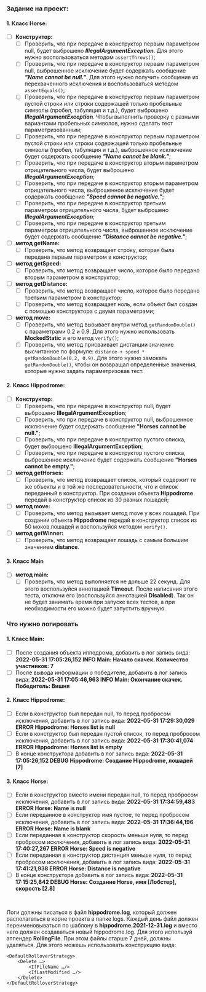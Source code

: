 ### Задание на проект:

#### 1. Класс Horse:
   - [ ] **Конструктор:**
     - [ ] Проверить, что при передаче в конструктор первым параметром null, будет выброшено ***IllegalArgumentException***. Для этого нужно воспользоваться методом `assertThrows()`;
     - [ ] Проверить, что при передаче в конструктор первым параметром null, выброшенное исключение будет содержать сообщение ***"Name cannot be null."***. Для этого нужно получить сообщение из перехваченного исключения и воспользоваться методом `assertEquals()`;
     - [ ] Проверить, что при передаче в конструктор первым параметром пустой строки или строки содержащей только пробельные символы (пробел, табуляция и т.д.), будет выброшено ***IllegalArgumentException***. Чтобы выполнить проверку с разными вариантами пробельных символов, нужно сделать тест параметризованным; 
     - [ ] Проверить, что при передаче в конструктор первым параметром пустой строки или строки содержащей только пробельные символы (пробел, табуляция и т.д.), выброшенное исключение будет содержать сообщение ***"Name cannot be blank."***;
     - [ ] Проверить, что при передаче в конструктор вторым параметром отрицательного числа, будет выброшено ***IllegalArgumentException***;
     - [ ] Проверить, что при передаче в конструктор вторым параметром отрицательного числа, выброшенное исключение будет содержать сообщение ***"Speed cannot be negative."***;
     - [ ] Проверить, что при передаче в конструктор третьим параметром отрицательного числа, будет выброшено ***IllegalArgumentException***;
     - [ ] Проверить, что при передаче в конструктор третьим параметром отрицательного числа, выброшенное исключение будет содержать сообщение ***"Distance cannot be negative."***;

   - [ ] **метод getName:**
     - [ ] Проверить, что метод возвращает строку, которая была передана первым параметром в конструктор;

   - [ ] **метод getSpeed:**
     - [ ] Проверить, что метод возвращает число, которое было передано вторым параметром в конструктор;

   - [ ] **метод getDistance:**
     - [ ] Проверить, что метод возвращает число, которое было передано третьим параметром в конструктор;
     - [ ] Проверить, что метод возвращает ноль, если объект был создан с помощью конструктора с двумя параметрами;

   - [ ] **метод move:**
     - [ ] Проверить, что метод вызывает внутри метод `getRandomDouble()` с параметрами 0.2 и 0.9. Для этого нужно использовать **MockedStatic** и его метод `verify()`;
     - [ ] Проверить, что метод присваивает дистанции значение высчитанное по формуле: `distance + speed * getRandomDouble(0.2, 0.9)`. Для этого нужно замокать `getRandomDouble()`, чтобы он возвращал определенные значения, которые нужно задать параметризовав тест.

#### 2. Класс Hippodrome:
   - [ ] **Конструктор:**
     - [ ] Проверить, что при передаче в конструктор null, будет выброшено **IllegalArgumentException**;
     - [ ] Проверить, что при передаче в конструктор null, выброшенное исключение будет содержать сообщение **"Horses cannot be null."**;
     - [ ] Проверить, что при передаче в конструктор пустого списка, будет выброшено **IllegalArgumentException**;
     - [ ] Проверить, что при передаче в конструктор пустого списка, выброшенное исключение будет содержать сообщение **"Horses cannot be empty."**;

   - [ ] **метод getHorses:**
     - [ ] Проверить, что метод возвращает список, который содержит те же объекты и в той же последовательности, что и список переданный в конструктор. При создании объекта **Hippodrome** передай в конструктор список из 30 разных лошадей;

   - [ ] **метод move:**
     - [ ] Проверить, что метод вызывает метод move у всех лошадей. При создании объекта **Hippodrome** передай в конструктор список из 50 моков лошадей и воспользуйся методом `verify()`.

   - [ ] **метод getWinner:**
     - [ ] Проверить, что метод возвращает лошадь с самым большим значением **distance**.

#### 3. Класс Main
   - [ ] **метод main:**
     - [ ] Проверить, что метод выполняется не дольше 22 секунд. Для этого воспользуйся аннотацией **Timeout**. После написания этого теста, отключи его (воспользуйся аннотацией **Disabled**). Так он не будет занимать время при запуске всех тестов, а при необходимости его можно будет запустить вручную.

### Что нужно логировать

#### 1. Класс Main:
   - [ ] После создания объекта ипподрома, добавить в лог запись вида: **2022-05-31 17:05:26,152 INFO Main: Начало скачек. Количество участников: 7**
   - [ ] После вывода информации о победителе, добавить в лог запись вида: **2022-05-31 17:05:46,963 INFO Main: Окончание скачек. Победитель: Вишня**
   
#### 2. Класс Hippodrome:
   - [ ] Если в конструктор был передан null, то перед пробросом исключения, добавить в лог запись вида: **2022-05-31 17:29:30,029 ERROR Hippodrome: Horses list is null**
   - [ ] Если в конструктор был передан пустой список, то перед пробросом исключения, добавить в лог запись вида: **2022-05-31 17:30:41,074 ERROR Hippodrome: Horses list is empty**
   - [ ] В конце конструктора добавить в лог запись вида: **2022-05-31 17:05:26,152 DEBUG Hippodrome: Создание Hippodrome, лошадей [7]**

#### 3. Класс Horse:
   - [ ] Если в конструктор вместо имени передан null, то перед пробросом исключения, добавить в лог запись вида: **2022-05-31 17:34:59,483 ERROR Horse: Name is null**
   - [ ] Если переданное в конструктор имя пустое, то перед пробросом исключения, добавить в лог запись вида: **2022-05-31 17:36:44,196 ERROR Horse: Name is blank**
   - [ ] Если переданная в конструктор скорость меньше нуля, то перед пробросом исключения, добавить в лог запись вида: **2022-05-31 17:40:27,267 ERROR Horse: Speed is negative**
   - [ ] Если переданная в конструктор дистанция меньше нуля, то перед пробросом исключения, добавить в лог запись вида: **2022-05-31 17:41:21,938 ERROR Horse: Distance is negative**
   - [ ] В конце конструктора добавить в лог запись вида: **2022-05-31 17:15:25,842 DEBUG Horse: Создание Horse, имя [Лобстер], скорость [2.8]**
<br>

Логи должны писаться в файл **hippodrome.log**, который должен располагаться в корне проекта в папке logs. Каждый день файл должен переименовываться по шаблону в **hippodrome.2021-12-31.log** и вместо него должен создаваться новый hippodrome.log. Для этого используй аппендер **RollingFile**. При этом файлы старше 7 дней, должны удаляться. Для этого можешь использовать конструкцию вида:
```
<DefaultRolloverStrategy>
    <Delete …>
        <IfFileName …/>
        <IfLastModified …/>
    </Delete>
</DefaultRolloverStrategy>
```